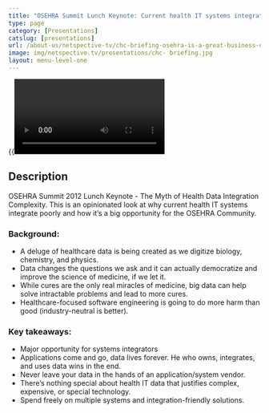 ```yaml
---
title: "OSEHRA Summit Lunch Keynote: Current health IT systems integrate poorly and that's a big opportunity for the OSEHRA community"
type: page
category: [Presentations]
catslug: [presentations]
url: /about-us/netspective-tv/chc-briefing-osehra-is-a-great-business-opportunity-for-healthcare-it-isvs-and-system-integrators/
image: img/netspective.tv/presentations/chc- briefing.jpg
layout: menu-level-one
---
```


{{<video d2eb505017b3013037b422000a9e2d10>}}

## Description
OSEHRA Summit 2012 Lunch Keynote - The Myth of Health Data Integration Complexity. This is an opinionated look at why current health IT systems integrate poorly and how it’s a big opportunity for the OSEHRA Community.

### Background:

* A deluge of healthcare data is being created as we digitize biology, chemistry, and physics.
* Data changes the questions we ask and it can actually democratize and improve the science of medicine, if we let it.
* While cures are the only real miracles of medicine, big data can help solve intractable problems and lead to more cures.
* Healthcare-focused software engineering is going to do more harm than good (industry-neutral is better).

### Key takeaways:

* Major opportunity for systems integrators
* Applications come and go, data lives forever. He who owns, integrates, and uses data wins in the end.
* Never leave your data in the hands of an application/system vendor.
* There’s nothing special about health IT data that justifies complex, expensive, or special technology.
* Spend freely on multiple systems and integration-friendly solutions.

